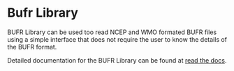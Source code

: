 # Bufr Library

BUFR Library can be used too read NCEP and WMO formated BUFR files using a simple interface that
does not require the user to know the details of the BUFR format.

Detailed documentation for the BUFR Library can be found at [read the docs](https://bufr-query.readthedocs.io/en/latest/index.html).
